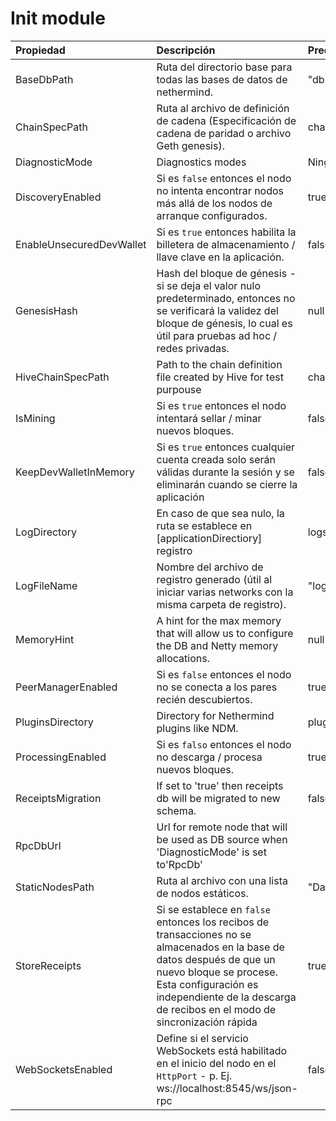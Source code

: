 # Init module

| Propiedad | Descripción | Predeterminado |
| :--- | :--- | :--- |
| BaseDbPath | Ruta del directorio base para todas las bases de datos de nethermind. | "db" |
| ChainSpecPath | Ruta al archivo de definición de cadena  \(Especificación de cadena de paridad o archivo Geth genesis\). | chainspec/foundation.json |
| DiagnosticMode | Diagnostics modes | Ninguna |
| DiscoveryEnabled | Si es `false` entonces el nodo no intenta encontrar nodos más allá de los nodos de arranque configurados. | true |
| EnableUnsecuredDevWallet | Si es `true` entonces habilita la billetera de almacenamiento / llave clave en la aplicación. | false |
| GenesisHash | Hash del bloque de génesis - si se deja el valor nulo predeterminado, entonces no se verificará la validez del bloque de génesis, lo cual es útil para pruebas ad hoc / redes privadas. | null |
| HiveChainSpecPath | Path to the chain definition file created by Hive for test purpouse | chainspec/test.json |
| IsMining | Si es `true` entonces el nodo intentará sellar / minar nuevos bloques. | false |
| KeepDevWalletInMemory | Si es `true` entonces cualquier cuenta creada solo serán válidas durante la sesión y se eliminarán cuando se cierre la aplicación | false |
| LogDirectory | En caso de que sea nulo, la ruta se establece en \[applicationDirectiory\] registro | logs |
| LogFileName | Nombre del archivo de registro generado  \(útil al iniciar varias networks con la misma carpeta de registro\). | "log.txt" |
| MemoryHint | A hint for the max memory that will allow us to configure the DB and Netty memory allocations. | null |
| PeerManagerEnabled | Si es `false` entonces el nodo no se conecta a los pares recién descubiertos. | true |
| PluginsDirectory | Directory for Nethermind plugins like NDM. | plugins |
| ProcessingEnabled | Si es `falso` entonces el nodo no descarga / procesa nuevos bloques. | true |
| ReceiptsMigration | If set to 'true' then receipts db will be migrated to new schema. | false |
| RpcDbUrl | Url for remote node that will be used as DB source when 'DiagnosticMode' is set to'RpcDb' |  |
| StaticNodesPath | Ruta al archivo con una lista de nodos estáticos. | "Data/static-nodes.json" |
| StoreReceipts | Si se establece en `false` entonces los recibos de transacciones no se almacenados en la base de datos después de que un nuevo bloque se procese. Esta configuración es independiente de la descarga de recibos en el modo de sincronización rápida | true |
| WebSocketsEnabled | Define si el servicio WebSockets está habilitado en el inicio del nodo en el `HttpPort` - p. Ej. ws://localhost:8545/ws/json-rpc | false |

